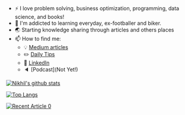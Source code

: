 - :zap: I love problem solving, business optimization, programming, data science, and books!
- 🌱 I'm addicted to learning everyday, ex-footballer and biker.
- 🌏 Starting knowledge sharing through articles and others places
- 📫 How to find me: 
  - :bulb: [Medium articles](https://medium.com/@arnikhil0)
  - :pencil2: [Daily Tips](https://mathdatasimplified.com/)
  - :office: [LinkedIn](https://www.linkedin.com/in/nikhil-ar-b44156140/)
  - :speaker: [Podcast](Not Yet!)

[![Nikhil's github stats](https://github-readme-stats.vercel.app/api?username=Noone2810&count_private=true&show_icons=true&theme=radical&hide_rank=false)](https://github.com/anuraghazra/github-readme-stats)

[![Top Langs](https://github-readme-stats.vercel.app/api/top-langs/?username=Noone2810)](https://github.com/anuraghazra/github-readme-stats)

<a target="_blank" href="https://github-readme-medium-recent-article.vercel.app/mzedium/@khuyentran1476/0"><img src="https://github-readme-medium-recent-article.vercel.app/medium/@khuyentran1476/0" alt="Recent Article 0">

